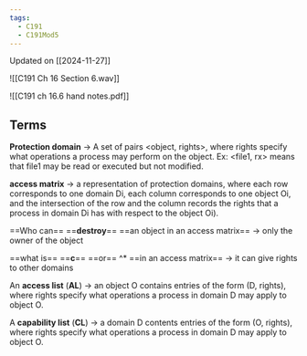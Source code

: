 ```yaml
---
tags:
  - C191
  - C191Mod5
---
```


Updated on [[2024-11-27]]

![[C191 Ch 16 Section 6.wav]]

![[C191 ch 16.6 hand notes.pdf]]

## Terms

**Protection domain** → A set of pairs <object, rights>, where rights specify what operations a process may perform on the object.
Ex: <file1, rx> means that file1 may be read or executed but not modified.

**access matrix** → a representation of protection domains, where each row corresponds to one domain Di, each column corresponds to one object Oi, and the intersection of the row and the column records the rights that a process in domain Di has with respect to the object Oi).

==Who can== ==**destroy**== ==an object in an access matrix== → only the owner of the object

==what is== ==**c**== ==or== ^* ==in an access matrix== → it can give rights to other domains

An **access list** (**AL**) → an object O contains entries of the form (D, rights), where rights specify what operations a process in domain D may apply to object O.

A **capability list** (**CL**) → a domain D contents entries of the form (O, rights), where rights specify what operations a process in domain D may apply to object O.